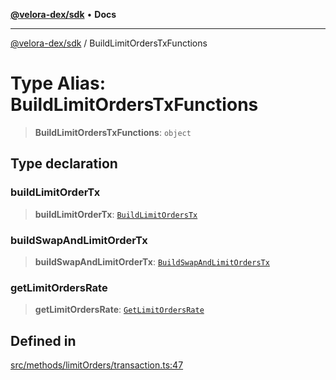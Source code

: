 [**@velora-dex/sdk**](../README.md) • **Docs**

***

[@velora-dex/sdk](../globals.md) / BuildLimitOrdersTxFunctions

# Type Alias: BuildLimitOrdersTxFunctions

> **BuildLimitOrdersTxFunctions**: `object`

## Type declaration

### buildLimitOrderTx

> **buildLimitOrderTx**: [`BuildLimitOrdersTx`](../-internal-/type-aliases/BuildLimitOrdersTx.md)

### buildSwapAndLimitOrderTx

> **buildSwapAndLimitOrderTx**: [`BuildSwapAndLimitOrdersTx`](../-internal-/type-aliases/BuildSwapAndLimitOrdersTx.md)

### getLimitOrdersRate

> **getLimitOrdersRate**: [`GetLimitOrdersRate`](../-internal-/type-aliases/GetLimitOrdersRate.md)

## Defined in

[src/methods/limitOrders/transaction.ts:47](https://github.com/paraswap/paraswap-sdk/blob/master/src/methods/limitOrders/transaction.ts#L47)
